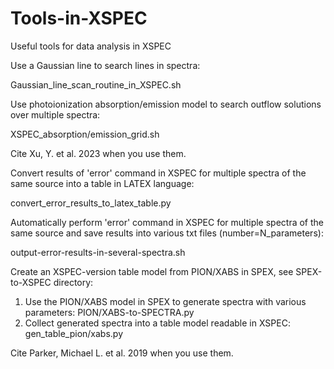 # Tools-in-XSPEC
Useful tools for data analysis in XSPEC

Use a Gaussian line to search lines in spectra:

Gaussian_line_scan_routine_in_XSPEC.sh

Use photoionization absorption/emission model to search outflow solutions over multiple spectra:

XSPEC_absorption/emission_grid.sh

Cite Xu, Y. et al. 2023 when you use them.

Convert results of 'error' command in XSPEC for multiple spectra of the same source into a table in LATEX language:

convert_error_results_to_latex_table.py

Automatically perform 'error' command in XSPEC for multiple spectra of the same source and save results into various txt files (number=N_parameters): 

output-error-results-in-several-spectra.sh

Create an XSPEC-version table model from PION/XABS in SPEX, see SPEX-to-XSPEC directory:

1. Use the PION/XABS model in SPEX to generate spectra with various parameters:
PION/XABS-to-SPECTRA.py
2. Collect generated spectra into a table model readable in XSPEC:
gen_table_pion/xabs.py

Cite Parker, Michael L. et al. 2019 when you use them.


